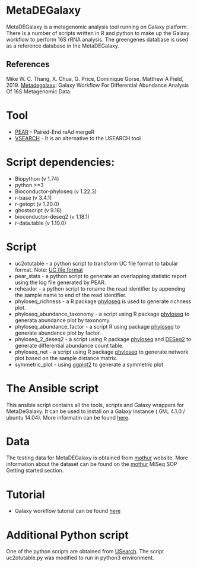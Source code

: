 # MetaDEGalaxy
MetaDEGalaxy is a metagenomic analysis tool running on Galaxy platform. There is a number of scripts written in R and python to make up the Galaxy workflow to perform 16S rRNA analysis. The greengenes database is used as a reference database in the MetaDEGalaxy.


## References
Mike W. C. Thang, X. Chua, G. Price, Dominique Gorse, Matthew A Field, 2019. [Metadegalaxy](https://f1000research.com/articles/8-726): Galaxy Workflow For Differential Abundance Analysis Of 16S Metagenomic Data.

# Tool
* [PEAR](https://cme.h-its.org/exelixis/web/software/pear/) - Paired-End reAd mergeR
* [VSEARCH](https://github.com/torognes/vsearch) - It is an alternative to the USEARCH tool

# Script dependencies:
* Biopython (v 1.74)
* python >=3
* Bioconductor-phyloseq (v 1.22.3)
* r-base (v 3.4.1)
* r-getopt (v 1.20.0)
* ghostscript (v 9.18)
* bioconductor-deseq2 (v 1.18.1)
* r-data.table (v 1.10.0)


# Script
* uc2otutable	- a python script to transform UC file format to tabular format. Note: [UC file format](https://www.drive5.com/usearch/manual/opt_uc.html)
* pear_stats	- a python script to generate an overlapping statistic report using the log file generated by PEAR.
* reheader		- a python script to rename the read identifier by appending the sample name to end of the read identifier.
* phyloseq_richness - a R package [phyloseq](https://joey711.github.io/phyloseq/) is used to generate richness plot.
* phyloseq_abundance_taxonomy - a script using R package [phyloseq](https://joey711.github.io/phyloseq/) to generata abundance plot by taxonomy.
* phyloseq_abundance_factor   - a script R using package [phyloseq](https://joey711.github.io/phyloseq/) to generate abundance plot by factor.
* phyloseq_2_deseq2   - a script using R package [phyloseq](https://joey711.github.io/phyloseq/) and [DESeq2](https://bioconductor.org/packages/release/bioc/html/DESeq2.html) to generate differential abundance count table.
* phyloseq_net  - a script using R package [phyloseq](https://joey711.github.io/phyloseq/) to generate network plot based on the sample distance matrix.
* symmetric_plot - using [ggplot2](https://cran.r-project.org/web/packages/ggplot2/index.html) to generate a symmetric plot 


# The Ansible script
This ansible script contains all the tools, scripts and Galaxy wrappers for MetaDeGalaxy. It can be used to install on a Galaxy Instance ( GVL 4.1.0 / ubuntu 14.04). More informatin can be found [here](https://github.com/QFAB-Bioinformatics/jcu.microgvl.ansible.playbook).

# Data
The testing data for MetaDEGalaxy is obtained from [mothur](https://mothur.s3.us-east-2.amazonaws.com/wiki/miseqsopdata.zip) website. More information about the dataset can be found on the [mothur](https://mothur.org/wiki/miseq_sop/) MiSeq SOP Getting started section.

# Tutorial
* Galaxy workflow tutorial can be found [here](https://github.com/QFAB-Bioinformatics/jcu.microgvl.ansible.playbook/tree/master/tutorial)

# Additional Python script
One of the python scripts are obtained from [USearch](https://www.drive5.com/python/). The script uc2otutable.py was modified to run in python3 environment.


